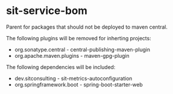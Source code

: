 # sit-service-bom

Parent for packages that should not be deployed to maven central.

The following plugins will be removed for inherting projects:
- org.sonatype.central - central-publishing-maven-plugin
- org.apache.maven.plugins - maven-gpg-plugin

The following dependencies will be included:
- dev.sitconsulting - sit-metrics-autoconfiguration
- org.springframework.boot - spring-boot-starter-web
